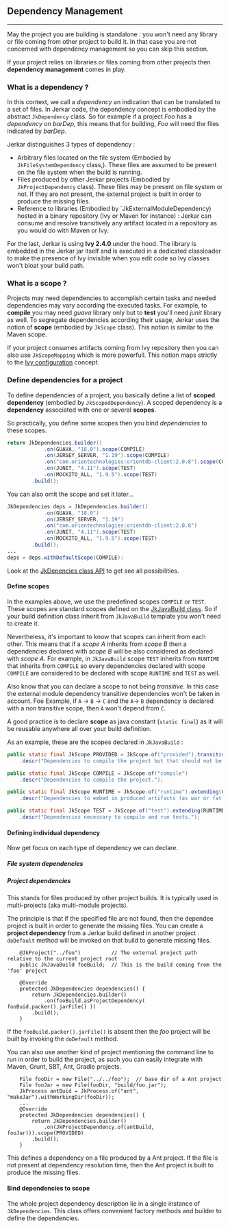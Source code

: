 ## Dependency Management
----

May the project you are building is standalone : you won't need any library or file coming from other project to build it. In that case you are not concerned with dependency management so you can skip this section.

If your project relies on libraries or files coming from other projects then __dependency management__ comes in play.

### What is a dependency ?

In this context, we call a _dependency_ an indication that can be translated to a set of files. In Jerkar code, the dependency concept is embodied by the abstract `JkDependency` class.
So for example if a project _Foo_ has a _dependency_ on _barDep_, this means that for building, _Foo_ will need the files indicated by _barDep_. 

Jerkar distinguishes 3 types of dependency :

* Arbitrary files located on the file system (Embodied by `JkFileSystemDependency` class,). These files are assumed to be present on the file system when the build is running.
* Files produced by other Jerkar projects (Embodied by `JkProjectDependency` class). These files may be present on file system or not. If they are not present, the external project is built in order to produce the missing files.
* Reference to libraries (Embodied by `JkExternalModuleDependency) hosted in a binary repository (Ivy or Maven for instance) : Jerkar can consume and resolve transitively any artifact located in a repository as you would do with Maven or Ivy.

<p class="alert alert-success">
For the last, Jerkar is using <b>Ivy 2.4.0</b> under the hood. The library is embedded in the Jerkar jar itself and is executed in a dedicated classloader to make the presence of Ivy invisible when you edit code so Ivy classes won't bloat your build path.
</p>

### What is a scope ?

Projects may need dependencies to accomplish certain tasks and needed dependencies may vary according the executed tasks.
For example, to __compile__ you may need _guava_ library only but to __test__ you'll need _junit_ library as well. 
To segregate dependencies according their usage, Jerkar uses the notion of __scope__ (embodied by `JkScope` class). This notion is similar to the Maven scope.

If your project consumes artifacts coming from Ivy repository then you can also use `JkScopeMapping` which is more powerfull. This notion maps strictly to the [Ivy configuration](http://ant.apache.org/ivy/history/2.2.0/ivyfile/configurations.html) concept.
  
  
### Define dependencies for a project

To define dependencies of a project, you basically define a list of __scoped dependency__ (embodied by `JkScopedDependency`).
A scoped dependency is a __dependency__ associated with one or several __scopes__.

So practically, you define some scopes then you bind _dependencies_ to these scopes.

```Java
return JkDependencies.builder()
			.on(GUAVA, "18.0").scope(COMPILE)  
			.on(JERSEY_SERVER, "1.19").scope(COMPILE)
			.on("com.orientechnologies:orientdb-client:2.0.8").scope(COMPILE)
			.on(JUNIT, "4.11").scope(TEST)
			.on(MOCKITO_ALL, "1.9.5").scope(TEST)
		.build();
```

You can also omit the scope and set it later...

```Java
JkDependencies deps = JkDependencies.builder()
			.on(GUAVA, "18.0")
			.on(JERSEY_SERVER, "1.19")
			.on("com.orientechnologies:orientdb-client:2.0.8")
			.on(JUNIT, "4.11").scope(TEST)
			.on(MOCKITO_ALL, "1.9.5").scope(TEST)
		.build();
...
deps = deps.withDefaultScope(COMPILE):
```

Look at the [JkDepencies class API](http://jerkar.github.io/javadoc/latest/org/jerkar/api/depmanagement/JkDependencies.html) to get see all possibilities.


#### Define scopes

In the examples above, we use the predefined scopes `COMPILE` or `TEST`. These scopes are standard scopes defined on the [JkJavaBuild class](https://github.com/jerkar/jerkar/blob/master/org.jerkar.core/src/main/java/org/jerkar/tool/builtins/javabuild/JkJavaBuild.java). 
So if your build definition class inherit from `JkJavaBuild` template you won't need to create it.  

Nevertheless, it's important to know that scopes can inherit from each other. This means that if a _scope A_ inherits from _scope B_ then a dependencies declared with _scope B_ will be also considered as declared with _scope A_.
For example, in `JkJavaBuild` scope `TEST` inherits from `RUNTIME` that inherits from `COMPILE` so every dependencies declared with scope `COMPILE` are considered to be declared with scope `RUNTIME` and `TEST` as well.   

Also know that you can declare a scope to not being _transitive_. In this case the external module dependency transitive dependencies won't be taken in account.
Foe Example, if `A` -> `B` -> `C` and the `A`-> `B` dependency is declared with a non transitive scope, then `A` won't depend from `C`. 

A good practice is to declare __scope__ as java constant (`static final`) as it will be reusable anywhere all over your build definition.

As an example, these are the scopes declared in `JkJavaBuild` :

```Java
public static final JkScope PROVIDED = JkScope.of("provided").transitive(false)
    .descr("Dependencies to compile the project but that should not be embedded in produced artifacts.");

public static final JkScope COMPILE = JkScope.of("compile")
    .descr("Dependencies to compile the project.");

public static final JkScope RUNTIME = JkScope.of("runtime").extending(COMPILE)
	.descr("Dependencies to embed in produced artifacts (as war or fat jar files).");

public static final JkScope TEST = JkScope.of("test").extending(RUNTIME, PROVIDED)
	.descr("Dependencies necessary to compile and run tests."); 
```

#### Defining individual dependency

Now get focus on each type of dependency we can declare.

##### File system dependencies



##### Project dependencies

This stands for files produced by other project builds. It is typically used in multi-projects (aka multi-module projects).

The principle is that if the specified file are not found, then the dependee project is built in order to generate the missing files.
You can create a __project dependency__ from a Jerkar build defined in another project .` doDefault` method will be invoked on that build to generate missing files.

```
	@JkProject("../foo")          // The external project path relative to the current project root
	public JkJavaBuild fooBuild;  // This is the build coming from the 'foo' project 
	
	@Override
	protected JkDependencies dependencies() {
		return JkDependencies.builder()
			.on(fooBuild.asProjectDependency( fooBuid.packer().jarFile() ))
		.build();
	}
```
If the `fooBuild.packer().jarFile()` is absent then the _foo_ project will be built by invoking the `doDefault` method.

You can also use another kind of project mentioning the command line to run in order to build the project, as such you can easily integrate with Maven, Grunt, SBT, Ant, Gradle projects.
 
```
 	File fooDir = new File("../../foo");  // base dir of a Ant project 
	File fooJar = new File(fooDir, "build/foo.jar");
	JkProcess antBuid = JkProcess.of("ant", "makeJar").withWorkingDir(fooDir));
	...
	@Override
	protected JkDependencies dependencies() {
		return JkDependencies.builder()
			.on(JkProjectDependency.of(antBuild, fooJar))).scope(PROVIDED)  
		.build();
	}
```

This defines a dependency on a file produced by a Ant project. If the file is not present at dependency resolution time, then 
the Ant project is built to produce the missing files.  



#### Bind dependencies to scope

The whole project dependency description lie in a single instance of `JkDependencies`. This class offers convenient factory methods and builder to define the dependencies.

```

```

<br/>










 
 